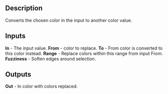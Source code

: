## Description
Converts the chosen color in the input to another color value.

## Inputs
**In** - The input value.
**From** - color to replace.
**To** - From color is converted to this color instead.
**Range** - Replace colors within this range from input From.
**Fuzziness** - Soften edges around selection.

## Outputs
**Out** - In color with colors replaced.
